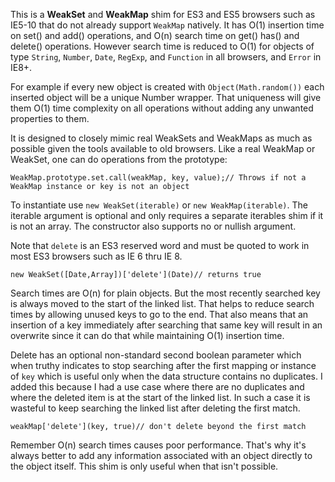 This is a __WeakSet__ and __WeakMap__ shim for ES3 and ES5 browsers such as IE5-10 that do not already support `WeakMap` natively. It has O(1) insertion time on set() and add() operations, and O(n) search time on get() has() and delete() operations. However search time is reduced to O(1) for objects of type `String`, `Number`, `Date`, `RegExp`, and `Function` in all browsers, and `Error` in IE8+.

For example if every new object is created with `Object(Math.random())` each inserted object will be a unique Number wrapper. That uniqueness will give them O(1) time complexity on all operations without adding any unwanted properties to them.

It is designed to closely mimic real WeakSets and WeakMaps as much as possible given the tools available to old browsers. Like a real WeakMap or WeakSet, one can do operations from the prototype:

    WeakMap.prototype.set.call(weakMap, key, value);// Throws if not a WeakMap instance or key is not an object

To instantiate use `new WeakSet(iterable)` or `new WeakMap(iterable)`. The iterable argument is optional and only requires a separate iterables shim if it is not an array. The constructor also supports no or nullish argument.

Note that `delete` is an ES3 reserved word and must be quoted to work in most ES3 browsers such as IE 6 thru IE 8.

    new WeakSet([Date,Array])['delete'](Date)// returns true

Search times are O(n) for plain objects. But the most recently searched key is always moved to the start of the linked list. That helps to reduce search times by allowing unused keys to go to the end. That also means that an insertion of a key immediately after searching that same key will result in an overwrite since it can do that while maintaining O(1) insertion time.

Delete has an optional non-standard second boolean parameter which when truthy indicates to stop searching after the first mapping or instance of `key` which is useful only when the data structure contains no duplicates. I added this because I had a use case where there are no duplicates and where the deleted item is at the start of the linked list. In such a case it is wasteful to keep searching the linked list after deleting the first match.

    weakMap['delete'](key, true)// don't delete beyond the first match

Remember O(n) search times causes poor performance. That's why it's always better to add any information associated with an object directly to the object itself. This shim is only useful when that isn't possible.
